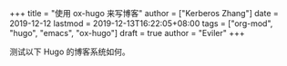 +++
title = "使用 ox-hugo 来写博客"
author = ["Kerberos Zhang"]
date = 2019-12-12
lastmod = 2019-12-13T16:22:05+08:00
tags = ["org-mod", "hugo", "emacs", "ox-hugo"]
draft = true
author = "Eviler"
+++

测试以下 Hugo 的博客系统如何。
